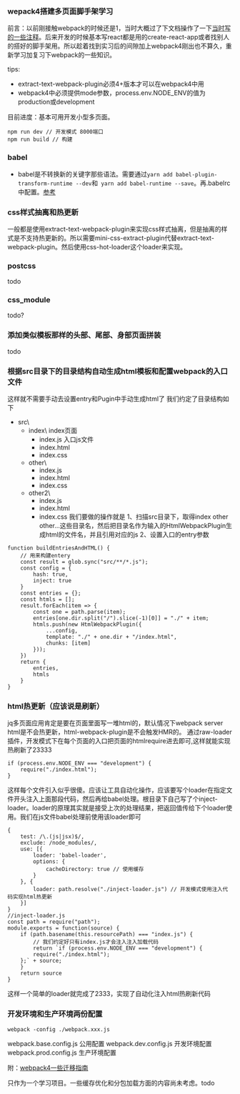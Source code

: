 ### wepack4搭建多页面脚手架学习

前言：以前刚接触webpack的时候还是1，当时大概过了下文档操作了一下[当时写的一些注释](https://github.com/673800357/webpack-basic-config)。后来开发的时候基本写react都是用的create-react-app或者找别人的搭好的脚手架用。所以趁着找到实习后的间隙加上webpack4刚出也不算久，重新学习加复习下webpack的一些知识。


tips:
- extract-text-webpack-plugin必须4+版本才可以在webpack4中用
- webpack4中必须提供mode参数，process.env.NODE_ENV的值为production或development

目前进度：基本可用开发小型多页面。
```
npm run dev // 开发模式 8000端口
npm run build // 构建
```


### babel
- babel是不转换新的关键字那些语法。需要通过```yarn add babel-plugin-transform-runtime --dev```和``` yarn add babel-runtime --save```。再.babelrc中配置。[参考](http://babeljs.io/docs/plugins/transform-runtime/)

### css样式抽离和热更新
一般都是使用extract-text-webpack-plugin来实现css样式抽离，但是抽离的样式是不支持热更新的。所以需要mini-css-extract-plugin代替extract-text-webpack-plugin。然后使用css-hot-loader这个loader来实现。

### postcss
todo

### css_module
todo?

### 添加类似模板那样的头部、尾部、身部页面拼装
todo

### 根据src目录下的目录结构自动生成html模板和配置webpack的入口文件
这样就不需要手动去设置entry和Pugin中手动生成html了
我们约定了目录结构如下
- src\
	- index\ index页面
		- index.js 入口js文件
		- index.html
		- index.css
	- other\
		- index.js
		- index.html
		- index.css
	- other2\
		- index.js
		- index.html
		- index.css
我们要做的操作就是
1、扫描src目录下，取得index other other...这些目录名，然后把目录名作为输入的HtmlWebpackPlugin生成html的文件名，并且引用对应的js
2、设置入口的entry参数
```
function buildEntriesAndHTML() {
    // 用来构建entery
    const result = glob.sync("src/**/*.js");
    const config = {
        hash: true,
        inject: true
    }
    const entries = {};
    const htmls = [];
    result.forEach(item => {
        const one = path.parse(item);
        entries[one.dir.split("/").slice(-1)[0]] = "./" + item;
        htmls.push(new HtmlWebpackPlugin({
            ...config,
            template: "./" + one.dir + "/index.html",
            chunks: [item]
        }));
    })
    return {
        entries,
        htmls
    }
}
```

### html热更新（应该说是刷新）
jq多页面应用肯定是要在页面里面写一堆html的，默认情况下webpack server html是不会热更新，html-webpack-plugin是不会触发HMR的。
通过raw-loader插件，开发模式下在每个页面的入口把页面的htmlrequire进去即可,这样就能实现热刷新了23333
```
if (process.env.NODE_ENV === "development") {
    require("./index.html");
}
```
这样每个文件引入似乎很傻。应该让工具自动化操作，应该要写个loader在指定文件开头注入上面那段代码，然后再给babel处理。根目录下自己写了个inject-loader。loader的原理其实就是接受上次的处理结果，把返回值传给下个loader使用。我们在js文件babel处理前使用该loader即可
```
{
    test: /\.(js|jsx)$/,
    exclude: /node_modules/,
    use: [{
        loader: 'babel-loader',
        options: {
            cacheDirectory: true // 使用缓存
        }
    }, {
        loader: path.resolve("./inject-loader.js") // 开发模式使用注入代码实现html热更新
    }]
}
//inject-loader.js
const path = require("path");
module.exports = function(source) {
    if (path.basename(this.resourcePath) === "index.js") {
        // 我们约定好只有index.js才会注入注入加载代码
        return `if (process.env.NODE_ENV === "development") {
        require("./index.html");
    };` + source;
    }
    return source
}
```
这样一个简单的loader就完成了2333，实现了自动化注入html热刷新代码

### 开发环境和生产环境两份配置
```
webpack -config ./webpack.xxx.js
```
webpack.base.config.js 公用配置
webpack.dev.config.js 开发环境配置
webpack.prod.config.js 生产环境配置

附：[webpack4一些迁移指南](https://github.com/dwqs/blog/issues/60)

只作为一个学习项目。一些缓存优化和分包加载方面的内容尚未考虑。todo


